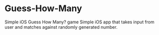 # Guess-How-Many
Simple iOS Guess How Many? game
Simple iOS app that takes input from user and matches against randomly generated number.

